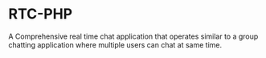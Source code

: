 # RTC-PHP
A Comprehensive real time chat application that operates similar to a group chatting application where multiple users can chat at same time.

